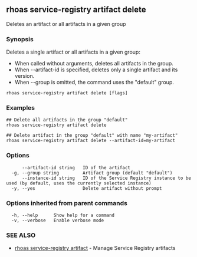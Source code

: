 ## rhoas service-registry artifact delete

Deletes an artifact or all artifacts in a given group

### Synopsis

Deletes a single artifact or all artifacts in a given group:

* When called without arguments, deletes all artifacts in the group.
* When --artifact-id is specified, deletes only a single artifact and its version.
* When --group is omitted, the command uses the "default" group.


```
rhoas service-registry artifact delete [flags]
```

### Examples

```
## Delete all artifacts in the group "default"
rhoas service-registry artifact delete

## Delete artifact in the group "default" with name "my-artifact"
rhoas service-registry artifact delete --artifact-id=my-artifact

```

### Options

```
      --artifact-id string   ID of the artifact
  -g, --group string         Artifact group (default "default")
      --instance-id string   ID of the Service Registry instance to be used (by default, uses the currently selected instance)
  -y, --yes                  Delete artifact without prompt
```

### Options inherited from parent commands

```
  -h, --help      Show help for a command
  -v, --verbose   Enable verbose mode
```

### SEE ALSO

* [rhoas service-registry artifact](rhoas_service-registry_artifact.md)	 - Manage Service Registry artifacts

